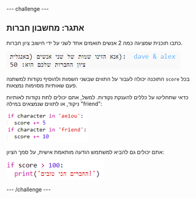 \--- challenge \---

## אתגר: מחשבון חברות

כתבו תוכנית שמציגה כמה 2 אנשים תואמים אחד לשני על ידי חישוב ציון חברות.

![צילום מסך](images/messages-friends.png)

התוכנה יכולה לעבור על התווים שבשני השמות ולהוסיף נקודות למשתנה `score` בכל פעם שאותיות מסוימות נמצאות.

כדאי שתחליטו על כללים להענקת נקודות. למשל, אתם יכולים לתת נקודות לאותיות ניקוד, או לתווים שנמצאים במילה "friend":

![צילום מסך](images/messages-friends-code.png)

אתם יכולים גם להביא למשתמש הודעה מותאמת אישית, על סמך הציון:

![צילום מסך](images/messages-best-friends.png)

\--- /challenge \---